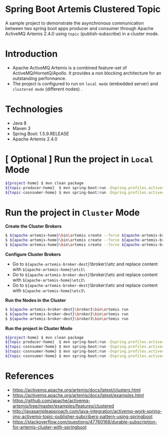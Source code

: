 # Spring Boot Artemis Clustered Topic
  A sample project to demonstrate the asynchronous communication between two spring boot apps producer and consumer through Apache ActiveMQ Artemis 2.4.0 using `topic` (publish-subscribe) in a cluster mode.

# Introduction
- Apache ActiveMQ Artemis is a combined feature-set of ActiveMQ/HornetQ/Apollo. It provides a non blocking architecture for an outstanding performance.
- The project is configured to run on `local mode` (embedded server) and `clustered mode`  (different nodes) .

# Technologies
- Java 8
- Maven 3
- Spring Boot: 1.5.9.RELEASE
- Apache Artemis 2.4.0

# [ Optional ]  Run the project in `Local` Mode

  ```sh
${project-home} $ mvn clean package
${topic-producer-home}  $ mvn spring-boot:run -Dspring.profiles.active=local
${topic-cosnsumer-home} $ mvn spring-boot:run -Dspring.profiles.active=local
```

# Run the project in `Cluster` Mode


**Create the Cluster Brokers**

```sh
$ ${apache-artemis-home}\bin\artemis create --force ${apache-artemis-broker-dest}\broker1
$ ${apache-artemis-home}\bin\artemis create --force ${apache-artemis-broker-dest}\broker2
$ ${apache-artemis-home}\bin\artemis create --force ${apache-artemis-broker-dest}\broker3
```

**Configure Cluster Brokers**
  - Go to `${apache-artemis-broker-dest}`\broker`1`\etc and replace content with `${apache-artemis-home}\etc1\`
  - Go to `${apache-artemis-broker-dest}`\broker`2`\etc and replace content with `${apache-artemis-home}\etc2\`
  - Go to `${apache-artemis-broker-dest}`\broker`3`\etc and replace content with `${apache-artemis-home}\etc3\`
  
**Run the Nodes in the Cluster**
```sh
$ ${apache-artemis-broker-dest}\broker1\bin\artemis run
$ ${apache-artemis-broker-dest}\broker2\bin\artemis run
$ ${apache-artemis-broker-dest}\broker3\bin\artemis run
```

**Run the project in Cluster Mode**
  
  ```sh
${project-home} $ mvn clean package
${topic-producer-home}  $ mvn spring-boot:run -Dspring.profiles.active=clustered-queue
${topic-cosnsumer-home} $ mvn spring-boot:run -Dspring.profiles.active=node1
${topic-cosnsumer-home} $ mvn spring-boot:run -Dspring.profiles.active=node2
${topic-cosnsumer-home} $ mvn spring-boot:run -Dspring.profiles.active=node3
```


# References

- https://activemq.apache.org/artemis/docs/latest/clusters.html
- https://activemq.apache.org/artemis/docs/latest/examples.html
- https://github.com/apache/activemq-artemis/tree/master/examples/features/clustered
- http://javasampleapproach.com/java-integration/activemq-work-spring-jms-activemq-topic-publisher-subcribers-pattern-using-springboot
- https://stackoverflow.com/questions/47760168/durable-subscription-for-artemis-cluster-with-springboot
